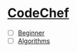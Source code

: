 # [CodeChef](https://www.codechef.com/)
- [ ]  [Beginner](https://github.com/shubhgkr/Codechef/tree/master/Beginner)
- [ ]  [Algorithms](https://github.com/shubhgkr/Codechef/tree/master/Algorithms)